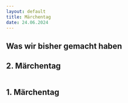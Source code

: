 ```yaml
---
layout: default
title: Märchentag
date: 24.06.2024
---
```


## Was wir bisher gemacht haben

## 2. Märchentag

<section>
  <div class="box alt">
    <div class="row gtr-uniform">
      <div class="col-6"><span class="image fit"><img src="images/2.Märchentag.jpg" alt="" /></span></div>
      <div class="col-6"><span class="image fit"><img src="images/.jpg" alt="" /></span></div>  
      <div class="col-6"><span class="image fit"><img src="images/.jpg" alt="" /></span></div>
      <div class="col-4"><span class="image fit"><img src="images/.jpg" alt="" /></span></div>
      <div class="col-4"><span class="image fit"><img src="images/.jpg" alt="" /></span></div>
      <div class="col-4"><span class="image fit"><img src="images/.jpg" alt="" /></span></div>
      <div class="col-4"><span class="image fit"><img src="images/.jpg" alt="" /></span></div>
      <div class="col-4"><span class="image fit"><img src="images/.jpg" alt="" /></span></div>
    </div>
  </div>
</section>

## 1. Märchentag

<section>
  <div class="box alt">
    <div class="row gtr-uniform">
      <div class="col-8"><span class="image fit"><img src="images/1.Weihnachtszauber_jpg.jpg" alt="" /></span></div>
      <div class="col-6"><span class="image fit"><img src="images/WZ1_1.jpg" alt="" /></span></div>
      <div class="col-6"><span class="image fit"><img src="images/WZ1_2.jpg" alt="" /></span></div>
      <div class="col-4"><span class="image fit"><img src="images/WZ1_3.JPG" alt="" /></span></div>  
      <div class="col-6"><span class="image fit"><img src="images/WZ1_4.JPG" alt="" /></span></div>
      <div class="col-6"><span class="image fit"><img src="images/WZ1_5.JPG" alt="" /></span></div>
      <div class="col-4"><span class="image fit"><img src="images/WZ1_6.JPG" alt="" /></span></div>
      <div class="col-4"><span class="image fit"><img src="images/WZ1_7.JPG" alt="" /></span></div>
      <div class="col-6"><span class="image fit"><img src="images/WZ1_8.JPG" alt="" /></span></div>
      <div class="col-6"><span class="image fit"><img src="images/WZ1_9.JPG" alt="" /></span></div>
    
  </div>

</section>